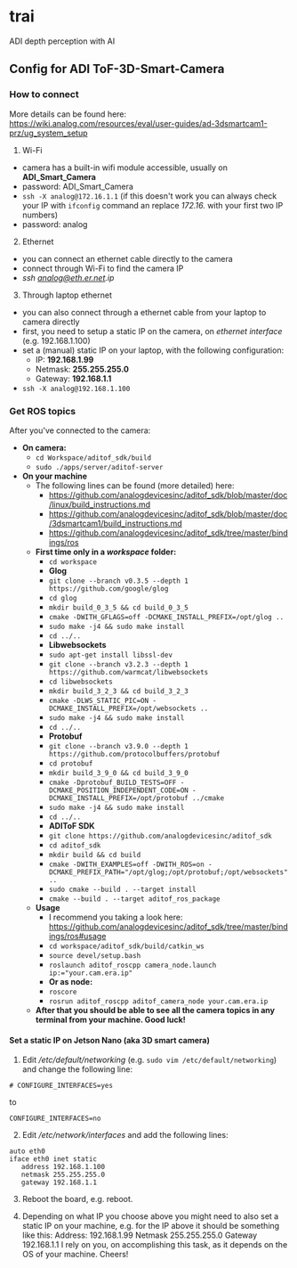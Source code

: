 # trai
ADI depth perception with AI

## Config for ADI ToF-3D-Smart-Camera

### How to connect
More details can be found here: https://wiki.analog.com/resources/eval/user-guides/ad-3dsmartcam1-prz/ug_system_setup
1. Wi-Fi
- camera has a built-in wifi module accessible, usually  on **ADI_Smart_Camera**
- password: ADI_Smart_Camera
- `ssh -X analog@172.16.1.1` (if this doesn't work you can always check your IP with `ifconfig` command an replace _172.16._ with your first two IP numbers)
- password: analog
2. Ethernet
- you can connect an ethernet cable directly to the camera
- connect through Wi-Fi to find the camera IP
- _ssh analog@eth.er.net.ip_
3. Through laptop ethernet
- you can also connect through a ethernet cable from your laptop to camera directly
- first, you need to setup a static IP on the camera, on _ethernet interface_ (e.g. 192.168.1.100)
- set a (manual) static IP on your laptop, with the following configuration:
  * IP: **192.168.1.99**
  * Netmask: **255.255.255.0**
  * Gateway: **192.168.1.1**
- `ssh -X analog@192.168.1.100`

### Get ROS topics
After you've connected to the camera:
- **On camera:**
  - `cd Workspace/aditof_sdk/build`
  - `sudo ./apps/server/aditof-server`
- **On your machine**
  - The following lines can be found (more detailed) here:
    - https://github.com/analogdevicesinc/aditof_sdk/blob/master/doc/linux/build_instructions.md
    - https://github.com/analogdevicesinc/aditof_sdk/blob/master/doc/3dsmartcam1/build_instructions.md
    - https://github.com/analogdevicesinc/aditof_sdk/tree/master/bindings/ros
  - **First time only in a _workspace_ folder:**
    - `cd workspace`
    - **Glog**
    - `git clone --branch v0.3.5 --depth 1 https://github.com/google/glog`
    - `cd glog`
    - `mkdir build_0_3_5 && cd build_0_3_5`
    - `cmake -DWITH_GFLAGS=off -DCMAKE_INSTALL_PREFIX=/opt/glog ..`
    - `sudo make -j4 && sudo make install`
    - `cd ../..`
    - **Libwebsockets**
    - `sudo apt-get install libssl-dev`
    - `git clone --branch v3.2.3 --depth 1 https://github.com/warmcat/libwebsockets`
    - `cd libwebsockets`
    - `mkdir build_3_2_3 && cd build_3_2_3`
    - `cmake -DLWS_STATIC_PIC=ON -DCMAKE_INSTALL_PREFIX=/opt/websockets ..`
    - `sudo make -j4 && sudo make install`
    - `cd ../..`
    - **Protobuf**
    - `git clone --branch v3.9.0 --depth 1 https://github.com/protocolbuffers/protobuf`
    - `cd protobuf`
    - `mkdir build_3_9_0 && cd build_3_9_0`
    - `cmake -Dprotobuf_BUILD_TESTS=OFF -DCMAKE_POSITION_INDEPENDENT_CODE=ON -DCMAKE_INSTALL_PREFIX=/opt/protobuf ../cmake`
    - `sudo make -j4 && sudo make install`
    - `cd ../..`
    - **ADIToF SDK**
    - `git clone https://github.com/analogdevicesinc/aditof_sdk`
    - `cd aditof_sdk`
    - `mkdir build && cd build`
    - `cmake -DWITH_EXAMPLES=off -DWITH_ROS=on -DCMAKE_PREFIX_PATH="/opt/glog;/opt/protobuf;/opt/websockets" ..`
    - `sudo cmake --build . --target install`
    - `cmake --build . --target aditof_ros_package`
  - **Usage**
    - I recommend you taking a look here: https://github.com/analogdevicesinc/aditof_sdk/tree/master/bindings/ros#usage 
    - `cd workspace/aditof_sdk/build/catkin_ws`
    - `source devel/setup.bash`
    - `roslaunch aditof_roscpp camera_node.launch ip:="your.cam.era.ip"`
    - **Or as node:** 
    - `roscore`
    - `rosrun aditof_roscpp aditof_camera_node your.cam.era.ip`
  - **After that you should be able to see all the camera topics in any terminal from your machine. Good luck!**

#### Set a static IP on Jetson Nano (aka 3D smart camera) 


1. Edit _/etc/default/networking_ (e.g. `sudo vim /etc/default/networking`)
   and change the following line:

`# CONFIGURE_INTERFACES=yes`

to

`CONFIGURE_INTERFACES=no`

2. Edit _/etc/network/interfaces_ and add the following lines:
```
auto eth0
iface eth0 inet static
   address 192.168.1.100
   netmask 255.255.255.0
   gateway 192.168.1.1
```

3. Reboot the board, e.g. reboot.

3. Depending on what IP you choose above you might need to also
   set a static IP on your machine, e.g. for the IP above it should
   be something like this:
   Address: 192.168.1.99
   Netmask 255.255.255.0
   Gateway 192.168.1.1
   I rely on you, on accomplishing this task, as it depends on the OS of your machine. Cheers!
